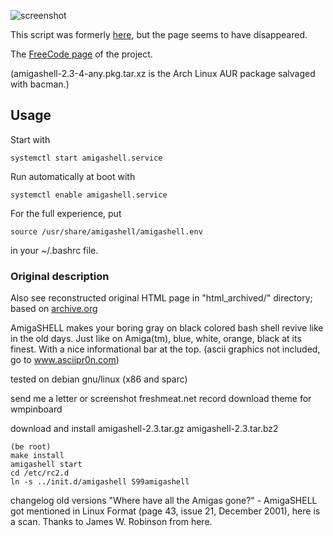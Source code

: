![screenshot](https://github.com/mdoege/AmigaShell/raw/master/screenshot.png)

This script was formerly [here](http://gnu.ethz.ch/linuks.mine.nu/amiga/), but the page seems to have disappeared.

The [FreeCode page](http://freecode.com/projects/amigashell) of the project.

(amigashell-2.3-4-any.pkg.tar.xz is the Arch Linux AUR package salvaged with bacman.)

## Usage

Start with

    systemctl start amigashell.service

Run automatically at boot with

    systemctl enable amigashell.service

For the full experience, put

    source /usr/share/amigashell/amigashell.env 

in your ~/.bashrc file.
    
### Original description

Also see reconstructed original HTML page in "html_archived/" directory;
based on [archive.org](https://web.archive.org/web/20120106063129/http://gnu.ethz.ch/linuks.mine.nu/amiga/)

AmigaSHELL makes your boring gray on black colored
bash shell revive like in the old days. Just like on
Amiga(tm), blue, white, orange, black at its finest.
With a nice informational bar at the top.
(ascii graphics not included, go to www.asciipr0n.com)

tested on debian gnu/linux (x86 and sparc)

send me a letter or screenshot
freshmeat.net record
download theme for wmpinboard


download and install
amigashell-2.3.tar.gz
amigashell-2.3.tar.bz2

    (be root)
    make install
    amigashell start
    cd /etc/rc2.d
    ln -s ../init.d/amigashell S99amigashell

changelog
old versions
"Where have all the Amigas gone?" - AmigaSHELL got mentioned in Linux Format (page 43, issue 21, December 2001), here is a scan. Thanks to James W. Robinson from here.
